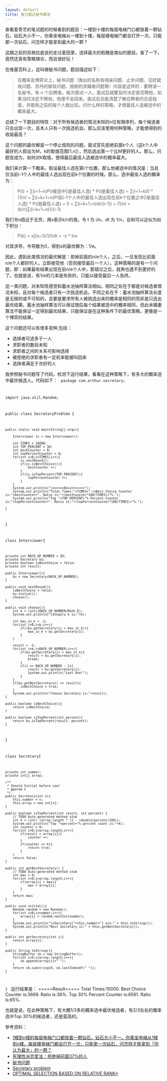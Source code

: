 ```yaml
---
layout: default
title: 智力题之秘书算法
---
```

查看爱奇艺的笔试题的时候看到的题目：一楼到十楼的每层电梯门口都放着一颗钻石，钻石大小不一，你乘坐电梯从一楼到十楼，每层楼电梯门都会打开一次，只能那一次钻石，问怎样才能拿到最大的一颗？

这跟之前的苏格拉底说的走过麦田里，选择最大的稻穗是类似的题目。查了一下，竟然还真有策略理论，而且很好玩！

在维基百科上，这叫做秘书问题，题目描述如下：

<blockquote>
	在概率及博弈论上，秘书问题（类似的名称有相亲问题、止步问题、见好就收问题、苏丹的嫁妆问题、挑剔的求婚者问题等）内容是这样的：要聘请一名秘书，有 n 个应聘者。每次面试一人，面试后就要及时决定是否聘他，如果当时决定不聘他，他便不会回来。面试后总能清楚了解应聘者的合适程度，并能和之前的每个人做比较。问什么样的策略，才使最佳人选被选中的概率最大。
</blockquote>

总结了一下题目的特性：对于所有候选者的情况未知的n位有限序列，每个候选者只会出现一次，且本人只有一次挑选机会。那么应该使用何种策略，才能使得到的收益最高？

这个问题的最优解是一个停止规则的问题。面试官先拒绝前面k个人（这k个人中最好的人假设为M，k的取值范围[1,n]），然后选出第一个比M更好的人。那么，问题变成为，如何对k取值，使得最后最佳人选被选中的概率最大。

我们来计算一下概率。假设最佳人选在第i个位置，那么他被选中的情况是：当且仅当前i-1个人中的最佳人选出现在前k个位置的时候。那么，选中最佳人选的概率为：

<blockquote>
	P(i) = ∑(i=1~n)P(i被选中|i是最佳人选) * P(i是最佳人选)
		 = ∑(i=1~k)0 * (1/n) + ∑(i=k+1~n)P(前i-1个人中的最佳人选出现在前k个位置之中|i是最佳人选) * P(i是最佳人选)
		 = 0 + ∑(i=k+1~n)(k/(i-1)) + (1/n)
		 = (k/n)∑(i=k+1~n)1/(i-1)
</blockquote>

我们令n趋近于无穷，用x表示k/n的值，令 t 为 i/n，dt 为 1/n，总和可以近似为如下积分：

<blockquote>
	P(k) = x∫(x~1)(1/t)dt
		 = -x * lnx
</blockquote>

对其求导，令导数为0，得到x的最优解为：1/e。

因此，遇到此类情况的最优解是：拒掉前面的n/e个人，之后，一旦发现比前面n/e个人都好的人，立即接受他（否则接受最后一个人）。这种策略的是有一个问题，即：如果最有结果出现在前n/e个人中，那错过之后，就再也遇不到更好的了。也就是说，有1/e的几率是失败的，只能以接受最后一人告终。


这一类问题，对未知性感觉和蓄水池抽样算法相似。相同之处在于都是对候选者情况未知，且对每个候选者只有一次挑选机会。不同之处在于：蓄水池抽样算法长度是无限的或不可知的，且要是要求所有人被挑选出来的概率是相同的而非是只选出最优结果。蓄水池抽样算法可以保证随后每个结果被选中的概率相同，但此未婚妻算法不能保证一定得到最优结果，只能保证是在这种条件下的最优策略，更像是一个博弈的结果。

这个问题还可以有很多变种,包括：
<ul>
<li>选择者可选多于一人</li>
<li>求职者的数目未知</li>
<li>求职者之间的关系可影响选择</li>
<li>被拒绝的求职者有一定机率能被叫回来</li>
<li>选择者满足于次好的人</li>
</ul>

我参照秘书问题写了代码，检测下运行结果，看看在这种策略下，有多大的概率选中最优候选人。代码如下：
<code>
package com.arthur.secretary;

import java.util.Random;

public class SecretaryProblem {
		
	public static void main(String[] argv){

		Interviewer iv = new Interviewer();
		
		int TIMES = 10000;
		int TOP_PERCENT = 30;
		int bestCounter = 0;
		int topPercentCounter = 0;
		for(int i=0;i<TIMES;i++){
			iv.nextRound();
			if(iv.isBestChoice()){
				bestCounter ++;
			}
			if(iv.isTopPercent(TOP_PERCENT)){
				topPercentCounter ++;
			}
		}
		System.out.println("\n=====Result=====");
		System.out.println("Total Times:"+TIMES+".\nBest Choice Counter is:"+bestCounter+". Ratio is:"+(bestCounter*100/TIMES)+"%.");
		System.out.println("Top "+TOP_PERCENT+"% Percent Counter is:"+topPercentCounter+". Ratio is:"+(topPercentCounter*100/TIMES)+"%.");

	}
}

class Interviewer{

	private int BACK_UP_NUMBER = 50;
	private Secretary bu;
	private boolean isBestChoice = false;
	private int result;
	
	public Interviewer(){
		bu = new Secretary(BACK_UP_NUMBER);	
	}
	
	public void nextRound(){
		isBestChoice = false;
		bu.initial();
		choose();
	}

	public void choose(){
		int k = (int)(BACK_UP_NUMBER/Math.E);
		System.out.println("Category k is:"+k);
		
		int max_in_k = -1;
		for(int i=0;i<k;i++){
			if((bu.getSecretary(i) > max_in_k)){
				max_in_k = bu.getSecretary(i);
			}
		}
		
		result = -1;
		for(int i=k;i<BACK_UP_NUMBER;i++){
			if(bu.getSecretary(i) > max_in_k){
				result = bu.getSecretary(i);
				break;
			}
			if(i == BACK_UP_NUMBER - 1){
				result = bu.getSecretary(i);
				System.out.println("Last One!");
			}
		}
		if(bu.getBestSecretary() == result){
			isBestChoice = true;
		}
		System.out.println("Choose Secretary is:"+result);
	}
	
	public boolean isBestChoice(){
		return isBestChoice;
	}
	
	public boolean isTopPercent(int percent){
		return bu.isTopPercent(result, percent);
	}
	
}

class Secretary{
	
	private int number;
	private int[] array; 
	
	/**
	 * Should Initial before use!
	 * @param n
	 */
	public Secretary(int n){
		this.number = n;
		this.array = new int[n];
	}
	
	public boolean isTopPercent(int result, int percent) {
		// TODO Auto-generated method stub
		int k = (int) (array.length * (1 - (double)percent/100));
		System.out.println("Top "+percent+"% percent count is:"+k);
		int counter = 0;
		for(int i=0;i<array.length;i++){
			if(result > array[i]){
				counter ++;
			}
			if(counter >= k){
				return true;
			}
		}
		return false;
	}

	public int getBestSecretary() {
		// TODO Auto-generated method stub
		int max = 0;
		for(int i=0;i<array.length;i++){
			if(array[i] > max){
				max = array[i];
			}
		}
		return max;
	}

	public void initial(){
		Random random = new Random();
		for(int i=0;i<number;i++){
			array[i] = random.nextInt(number);
		}
		System.out.println("\nSecretary["+this.number+"] are:" + this.toString());
		System.out.println("Best Secretary is:" + this.getBestSecretary());	
	}
	
	public int getSecretary(int i){
		return array[i];
	}
	
	public String toString(){
		StringBuffer sb = new StringBuffer();
		for(int i=0;i<array.length;i++){
			sb.append(array[i]+" ");
		}
		return sb.substring(0, sb.lastIndexOf(" "));
	}
	
}
</code>
运行结果是：
=====Result=====
Total Times:10000.
Best Choice Counter is:3669. Ratio is:36%.
Top 30% Percent Counter is:6561. Ratio is:65%.

也就是说，在此种策略下，有大概1/3多的概率选中最优候选者，有2/3左右的概率选中Top 30%的候选者，还是蛮高的。

参考资料：
<ul>
	<li><a href="http://www.zhihu.com/question/20641620">1楼到n楼的每层电梯门口都放着一颗钻石，钻石大小不一。你乘坐电梯从1楼到n楼，每层楼电梯门都会打开一次，只能拿一次钻石，问怎样才能拿到「你认为最大」的一颗？</a></li>
	<li><a href="http://www.guokr.com/article/6768/">死理性派恋爱法：拒绝掉前面37%的人</a></li>
	<li><a href="http://zh.wikipedia.org/wiki/%E7%A7%98%E6%9B%B8%E5%95%8F%E9%A1%8C">秘书问题</a></li>
	<li><a href="http://en.wikipedia.org/wiki/Secretary_problem">Secretary problem</a></li>
	<li><a href="http://www.math.upenn.edu/~ted/210F10/References/Expectations.pdf">OPTIMAL SELECTION BASED ON RELATIVE RANK*</a></li>
</ul>